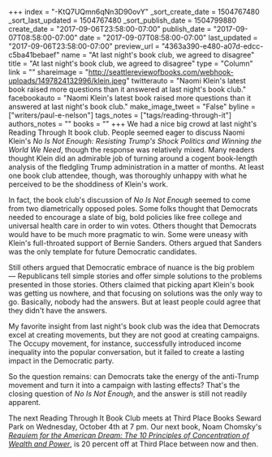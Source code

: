 +++
index = "-KtQ7UQmn6qNn3D90ovY"
_sort_create_date = 1504767480
_sort_last_updated = 1504767480
_sort_publish_date = 1504799880
create_date = "2017-09-06T23:58:00-07:00"
publish_date = "2017-09-07T08:58:00-07:00"
date = "2017-09-07T08:58:00-07:00"
last_updated = "2017-09-06T23:58:00-07:00"
preview_url = "4363a390-e480-a07d-edcc-c5ba41bebaef"
name = "At last night's book club, we agreed to disagree"
title = "At last night's book club, we agreed to disagree"
type = "Column"
link = ""
shareimage = "http://seattlereviewofbooks.com/webhook-uploads/1497824132996/klein.jpeg"
twitterauto = "Naomi Klein's latest book raised more questions than it answered at last night's book club."
facebookauto = "Naomi Klein's latest book raised more questions than it answered at last night's book club."
make_image_tweet = "False"
byline = ["writers/paul-e-nelson"]
tags_notes = ["tags/reading-through-it"]
authors_notes = ""
books = ""
+++
We had a nice big crowd at last night's Reading Through It book club. People seemed eager to discuss Naomi Klein's *No Is Not Enough: Resisting Trump's Shock Politics and Winning the World We Need*, though the response was relatively mixed. Many readers thought Klein did an admirable job of turning around a cogent book-length analysis of the fledgling Trump administration in a matter of months. At least one book club attendee, though, was thoroughly unhappy with what he perceived to be the shoddiness of Klein's work.

In fact, the book club's discussion of *No Is Not Enough* seemed to come from two diametrically opposed poles. Some folks thought that Democrats needed to encourage a slate of big, bold policies like free college and universal health care in order to win votes. Others thought that Democrats would have to be much more pragmatic to win. Some were uneasy with Klein's full-throated support of Bernie Sanders. Others argued that Sanders was the only template for future Democratic candidates. 

Still others argued that Democratic embrace of nuance is the big problem — Republicans tell simple stories and offer simple solutions to the problems presented in those stories. Others claimed that picking apart Klein's book was getting us nowhere, and that focusing on solutions was the only way to go. Basically, nobody had the answers. But at least people could agree that they didn't have the answers.

My favorite insight from last night's book club was the idea that Democrats excel at creating movements, but they are not good at creating campaigns. The Occupy movement, for instance, successfully introduced income inequality into the popular conversation, but it failed to create a lasting impact in the Democratic party. 

So the question remains: can Democrats take the energy of the anti-Trump movement and turn it into a campaign with lasting effects? That's the closing question of *No Is Not Enough*, and the answer is still not readily apparent.

The next Reading Through It Book Club meets at Third Place Books Seward Park on Wednesday, October 4th at 7 pm. Our next book, Noam Chomsky's [*Requiem for the American Dream: The 10 Principles of Concentration of Wealth and Power*](http://www.penguinrandomhouse.com/books/548475/requiem-for-the-american-dream-by-noam-chomsky-edited-by-peter-hutchison-kelly-nyks-and-jared-p-scott/9781609807368/), is 20 percent off at Third Place between now and then.